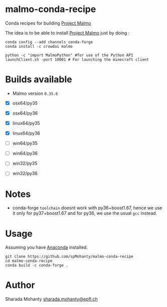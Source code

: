 # malmo-conda-recipe

Conda recipes for building [Project Malmo](https://github.com/Microsoft/malmo)

The idea is to be able to install [Project Malmo](https://github.com/Microsoft/malmo) just by doing :
```
conda config --add channels conda-forge 
conda install -c crowdai malmo

python -c "import MalmoPython" #for use of the Python API
launchClient.sh -port 10001 # For launching the minecraft client
```

# Builds available

* Malmo version `0.35.6`
- [x] osx64/py35
- [x] osx64/py36
- [x] linux64/py35
- [x] linux64/py36
- [ ] win64/py35
- [ ] win64/py36
- [ ] win32/py35
- [ ] win32/py36


# Notes
* conda-forge `toolchain` doesnt work with py36+boost1.67, hence we use it only for py37+boost1.67
and for py36, we use the usual `gcc` instead.

# Usage
Assuming you have [Anaconda](http://anaconda.org/) installed.
```
git clone https://github.com/spMohanty/malmo-conda-recipe
cd malmo-conda-recipe
conda build -c conda-forge .
```

# Author
Sharada Mohanty <sharada.mohanty@epfl.ch>   
